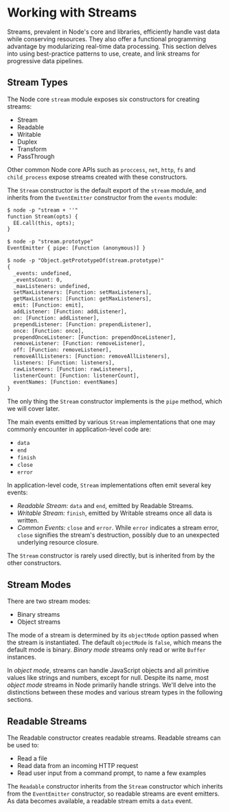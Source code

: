 # Working with Streams
Streams, prevalent in Node's core and libraries, efficiently handle vast data while conserving
resources. They also offer a functional programming advantage by modularizing real-time data
processing. This section delves into using best-practice patterns to use, create, and link streams
for progressive data pipelines.

## Stream Types
The Node core `stream` module exposes six constructors for creating streams:
- Stream
- Readable
- Writable
- Duplex
- Transform
- PassThrough

Other common Node core APIs such as `proccess`, `net`, `http`, `fs` and `child_process` expose
streams created with these constructors.

The `Stream` constructor is the default export of the `stream` module, and inherits from the
`EventEmitter` constructor from the `events` module:
```txt
$ node -p "stream + ''"
function Stream(opts) {
  EE.call(this, opts);
}

$ node -p "stream.prototype"
EventEmitter { pipe: [Function (anonymous)] }

$ node -p "Object.getPrototypeOf(stream.prototype)"
{
  _events: undefined,
  _eventsCount: 0,
  _maxListeners: undefined,
  setMaxListeners: [Function: setMaxListeners],
  getMaxListeners: [Function: getMaxListeners],
  emit: [Function: emit],
  addListener: [Function: addListener],
  on: [Function: addListener],
  prependListener: [Function: prependListener],
  once: [Function: once],
  prependOnceListener: [Function: prependOnceListener],
  removeListener: [Function: removeListener],
  off: [Function: removeListener],
  removeAllListeners: [Function: removeAllListeners],
  listeners: [Function: listeners],
  rawListeners: [Function: rawListeners],
  listenerCount: [Function: listenerCount],
  eventNames: [Function: eventNames]
}

```

The only thing the `Stream` constructor implements is the `pipe` method, which we will cover later.

The main events emitted by various `Stream` implementations that one may commonly encounter in
application-level code are:
- `data`
- `end`
- `finish`
- `close`
- `error`

In application-level code, `Stream` implementations often emit several key events:
- *Readable Stream:* `data` and `end`, emitted by Readable Streams.
- *Writable Stream:* `finish`, emitted by Writable streams once all data is written.
- *Common Events:* `close` and `error`. While `error` indicates a stream error, `close` signifies
the stream's destruction, possibly due to an unexpected underlying resource closure.

The `Stream` constructor is rarely used directly, but is inherited from by the other constructors.

## Stream Modes
There are two stream modes:
- Binary streams
- Object streams

The mode of a stream is determined by its `objectMode` option passed when the stream is
instantiated. The default `objectMode` is `false`, which means the default mode is binary.
*Binary mode* streams only read or write `Buffer` instances.

In *object mode*, streams can handle JavaScript objects and all primitive values like strings and
numbers, except for null. Despite its name, most *object mode* streams in Node primarily handle
strings. We'll delve into the distinctions between these modes and various stream types in the
following sections.

## Readable Streams
The Readable constructor creates readable streams. Readable streams can be used to:
- Read a file
- Read data from an incoming HTTP request
- Read user input from a command prompt, to name a few examples

The `Readable` constructor inherits from the `Stream` constructor which inherits from the
`EventEmitter` constructor, so readable streams are event emitters. As data becomes available, a
readable stream emits a `data` event.
